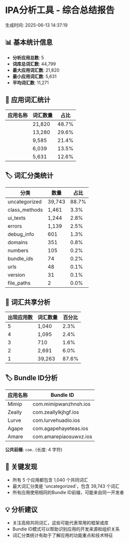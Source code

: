 # IPA分析工具 - 综合总结报告
生成时间: 2025-06-13 14:37:19

## 📊 基本统计信息
- **分析应用总数**: 5
- **词库总词汇数**: 44,799
- **最大应用词汇数**: 21,820
- **最小应用词汇数**: 5,631
- **平均词汇数**: 11,271

## 📱 应用词汇统计
| 应用名称 | 词汇数量 | 占比 |
|----------|----------|------|
|  | 21,820 | 48.7% |
|  | 13,280 | 29.6% |
|  | 9,585 | 21.4% |
|  | 6,039 | 13.5% |
|  | 5,631 | 12.6% |

## 🏷️ 词汇分类统计
| 分类 | 数量 | 占比 |
|------|------|------|
| uncategorized | 39,743 | 88.7% |
| class_methods | 1,461 | 3.3% |
| ui_texts | 1,244 | 2.8% |
| errors | 1,139 | 2.5% |
| debug_info | 601 | 1.3% |
| domains | 351 | 0.8% |
| numbers | 105 | 0.2% |
| bundle_ids | 74 | 0.2% |
| urls | 48 | 0.1% |
| version | 31 | 0.1% |
| file_paths | 2 | 0.0% |

## 🔄 词汇共享分析
| 出现应用数 | 词汇数量 | 百分比 |
|------------|----------|--------|
| 5 | 1,040 | 2.3% |
| 4 | 1,095 | 2.4% |
| 3 | 710 | 1.6% |
| 2 | 2,691 | 6.0% |
| 1 | 39,263 | 87.6% |

## 🏷️ Bundle ID分析
| 应用名称 | Bundle ID |
|----------|-----------|
| Mimip | com.mimipwanzhnsh.ios |
| Zeally | com.zeallylkjhgf.ios |
| Lurve | com.lurvehuadio.ios |
| Agape | com.agapehayeteas.ios |
| Amare | com.amarepiaosuwxz.ios |

**公共前缀**: `com.` (长度: 4 字符)

## 🎯 关键发现
- 所有 5 个应用都包含 1,040 个共同词汇
- 最大词汇分类是 'uncategorized'，包含 39,743 个词汇
- 所有应用使用相同的Bundle ID前缀，可能来自同一开发者

## 💡 分析建议
- 关注高频共同词汇，这些可能代表常用的框架或库
- Bundle ID模式可以帮助识别应用的开发来源和组织关系
- 词汇分类统计有助于了解应用的功能重点和技术特征